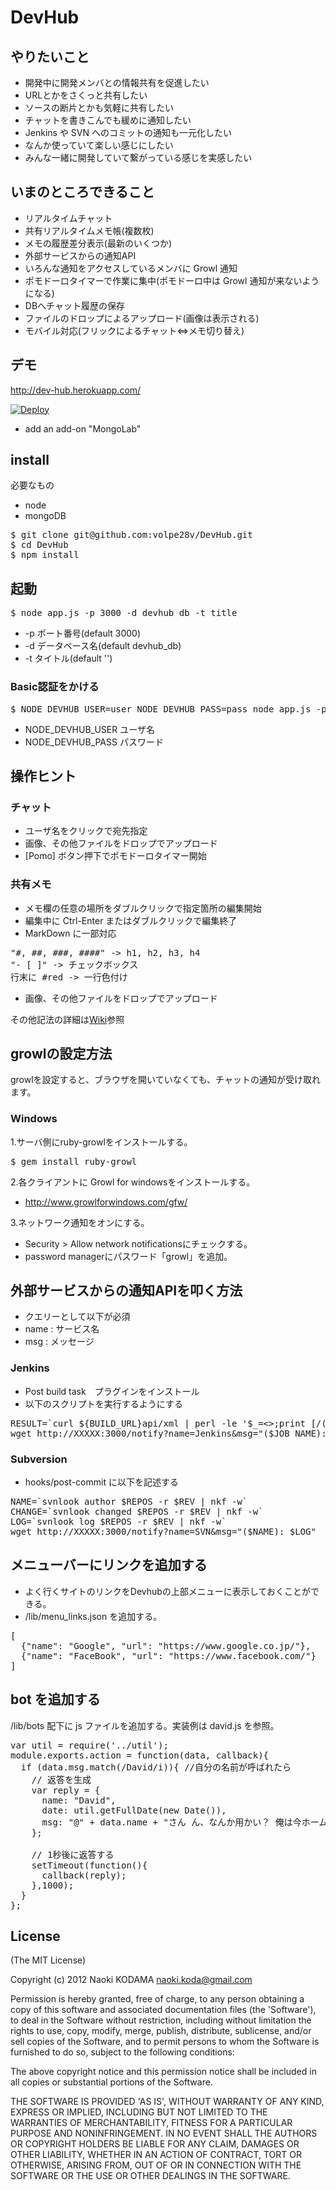 # DevHub

## やりたいこと
* 開発中に開発メンバとの情報共有を促進したい
* URLとかをさくっと共有したい
* ソースの断片とかも気軽に共有したい
* チャットを書きこんでも緩めに通知したい
* Jenkins や SVN へのコミットの通知も一元化したい
* なんか使っていて楽しい感じにしたい
* みんな一緒に開発していて繋がっている感じを実感したい

## いまのところできること
* リアルタイムチャット
* 共有リアルタイムメモ帳(複数枚)
* メモの履歴差分表示(最新のいくつか)
* 外部サービスからの通知API
* いろんな通知をアクセスしているメンバに Growl 通知
* ポモドーロタイマーで作業に集中(ポモドーロ中は Growl 通知が来ないようになる)
* DBへチャット履歴の保存
* ファイルのドロップによるアップロード(画像は表示される)
* モバイル対応(フリックによるチャット⇔メモ切り替え)

## デモ
http://dev-hub.herokuapp.com/

[![Deploy](https://www.herokucdn.com/deploy/button.png)](https://heroku.com/deploy)
* add an add-on "MongoLab"

## install
必要なもの

* node 
* mongoDB 

<pre>
$ git clone git@github.com:volpe28v/DevHub.git
$ cd DevHub
$ npm install 
</pre>

## 起動

<pre>
$ node app.js -p 3000 -d devhub_db -t title
</pre>
* -p ポート番号(default 3000)
* -d データベース名(default devhub_db)
* -t タイトル(default '')

### Basic認証をかける
<pre>
$ NODE_DEVHUB_USER=user NODE_DEVHUB_PASS=pass node app.js -p 3000 -d devhub_db -t title
</pre>
* NODE_DEVHUB_USER ユーザ名
* NODE_DEVHUB_PASS パスワード

## 操作ヒント
### チャット
* ユーザ名をクリックで宛先指定
* 画像、その他ファイルをドロップでアップロード
* [Pomo] ボタン押下でポモドーロタイマー開始

### 共有メモ
* メモ欄の任意の場所をダブルクリックで指定箇所の編集開始
* 編集中に Ctrl-Enter またはダブルクリックで編集終了
* MarkDown に一部対応
<pre>
"#, ##, ###, ####" -> h1, h2, h3, h4
"- [ ]" -> チェックボックス
行末に #red -> 一行色付け
</pre>
* 画像、その他ファイルをドロップでアップロード

その他記法の詳細は[Wiki](https://github.com/volpe28v/DevHub/wiki/%E8%A8%98%E6%B3%95)参照

## growlの設定方法
growlを設定すると、ブラウザを開いていなくても、チャットの通知が受け取れます。

### Windows
1.サーバ側にruby-growlをインストールする。

<pre>
$ gem install ruby-growl
</pre>

2.各クライアントに Growl for windowsをインストールする。

* http://www.growlforwindows.com/gfw/

3.ネットワーク通知をオンにする。

* Security > Allow network notificationsにチェックする。
* password managerにパスワード「growl」を追加。


## 外部サービスからの通知APIを叩く方法

* クエリーとして以下が必須
* name : サービス名
* msg  : メッセージ

### Jenkins
* Post build task　プラグインをインストール
* 以下のスクリプトを実行するようにする

<pre>
RESULT=`curl ${BUILD_URL}api/xml | perl -le '$_=<>;print [/<result>(.+?)</]->[0]'`
wget http://XXXXX:3000/notify?name=Jenkins&msg="($JOB_NAME): $RESULT"
</pre>

### Subversion
* hooks/post-commit に以下を記述する

<pre>
NAME=`svnlook author $REPOS -r $REV | nkf -w`
CHANGE=`svnlook changed $REPOS -r $REV | nkf -w`
LOG=`svnlook log $REPOS -r $REV | nkf -w`
wget http://XXXXX:3000/notify?name=SVN&msg="($NAME): $LOG"
</pre>

## メニューバーにリンクを追加する
* よく行くサイトのリンクをDevhubの上部メニューに表示しておくことができる。
* /lib/menu_links.json を追加する。

<pre>
[
  {"name": "Google", "url": "https://www.google.co.jp/"},
  {"name": "FaceBook", "url": "https://www.facebook.com/"}
]
</pre>

## bot を追加する
/lib/bots 配下に js ファイルを追加する。実装例は david.js を参照。
<pre>
var util = require('../util');
module.exports.action = function(data, callback){
  if (data.msg.match(/David/i)){ //自分の名前が呼ばれたら
    // 返答を生成
    var reply = {
      name: "David",
      date: util.getFullDate(new Date()),
      msg: "@" + data.name + "さん ん、なんか用かい？ 俺は今ホームパーティーで忙しいんだ。出来れば後にしてくれないか。"
    };

    // 1秒後に返答する
    setTimeout(function(){
      callback(reply);
    },1000);
  }
};
</pre>

## License
(The MIT License)

Copyright (c) 2012 Naoki KODAMA <naoki.koda@gmail.com>

Permission is hereby granted, free of charge, to any person obtaining a copy of this software and associated documentation files (the 'Software'), to deal in the Software without restriction, including without limitation the rights to use, copy, modify, merge, publish, distribute, sublicense, and/or sell copies of the Software, and to permit persons to whom the Software is furnished to do so, subject to the following conditions:

The above copyright notice and this permission notice shall be included in all copies or substantial portions of the Software.

THE SOFTWARE IS PROVIDED 'AS IS', WITHOUT WARRANTY OF ANY KIND, EXPRESS OR IMPLIED, INCLUDING BUT NOT LIMITED TO THE WARRANTIES OF MERCHANTABILITY, FITNESS FOR A PARTICULAR PURPOSE AND NONINFRINGEMENT. IN NO EVENT SHALL THE AUTHORS OR COPYRIGHT HOLDERS BE LIABLE FOR ANY CLAIM, DAMAGES OR OTHER LIABILITY, WHETHER IN AN ACTION OF CONTRACT, TORT OR OTHERWISE, ARISING FROM, OUT OF OR IN CONNECTION WITH THE SOFTWARE OR THE USE OR OTHER DEALINGS IN THE SOFTWARE.

